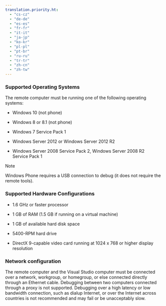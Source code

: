 ```yaml
---
translation.priority.ht: 
  - "cs-cz"
  - "de-de"
  - "es-es"
  - "fr-fr"
  - "it-it"
  - "ja-jp"
  - "ko-kr"
  - "pl-pl"
  - "pt-br"
  - "ru-ru"
  - "tr-tr"
  - "zh-cn"
  - "zh-tw"
---
```

### Supported Operating Systems  
The remote computer must be running one of the following operating systems:  
  
-   Windows 10 (not phone) 
  
-   Windows 8 or 8.1 (not phone)
  
-   Windows 7 Service Pack 1  
  
-   Windows Server 2012 or Windows Server 2012 R2  
  
-   Windows Server 2008 Service Pack 2, Windows Server 2008 R2 Service Pack 1

> [!NOTE]
> Windows Phone requires a USB connection to debug (it does not require the remote tools).
  
### Supported Hardware Configurations  
  
-   1.6 GHz or faster processor  
  
-   1 GB of RAM (1.5 GB if running on a virtual machine)  
  
-   1 GB of available hard disk space  
  
-   5400-RPM hard drive  
  
-   DirectX 9-capable video card running at 1024 x 768 or higher display resolution  
  
### Network configuration  
 The remote computer and the Visual Studio computer must be connected over a network, workgroup, or homegroup, or else connected directly through an Ethernet cable. Debugging between two computers connected through a proxy is not supported. Debugging over a high latency or low bandwidth connection, such as dialup Internet, or over the Internet across countries is not recommended and may fail or be unacceptably slow.
